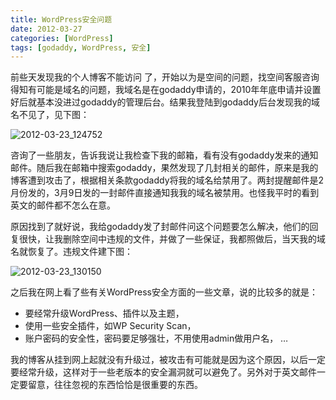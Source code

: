 ```yaml
---
title: WordPress安全问题
date: 2012-03-27
categories: [WordPress]
tags: [godaddy, WordPress, 安全]
---
```


前些天发现我的个人博客不能访问 了，开始以为是空间的问题，找空间客服咨询得知有可能是域名的问题，我域名是在godaddy申请的，2010年年底申请并设置好后就基本没进过godaddy的管理后台。结果我登陆到godaddy后台发现我的域名不见了，见下图：

![2012-03-23_124752](http://fwhyy.com/img/post/2012-03-23_124752.png)

咨询了一些朋友，告诉我说让我检查下我的邮箱，看有没有godaddy发来的通知邮件。随后我在邮箱中搜索godaddy，果然发现了几封相关的邮件，原来是我的博客遭到攻击了，根据相关条款godaddy将我的域名给禁用了。两封提醒邮件是2月份发的，3月9日发的一封邮件直接通知我我的域名被禁用。也怪我平时的看到英文的邮件都不怎么在意。

原因找到了就好说，我给godaddy发了封邮件问这个问题要怎么解决，他们的回复很快，让我删除空间中违规的文件，并做了一些保证，我都照做后，当天我的域名就恢复了。违规文件建下图：

![2012-03-23_130150](http://fwhyy.com/img/post/2012-03-23_130150.png)

之后我在网上看了些有关WordPress安全方面的一些文章，说的比较多的就是：

* 要经常升级WordPress、插件以及主题，
* 使用一些安全插件，如WP Security Scan，
* 账户密码的安全性，密码要足够强壮，不用使用admin做用户名，
…

我的博客从挂到网上起就没有升级过，被攻击有可能就是因为这个原因，以后一定要经常升级，这样对于一些老版本的安全漏洞就可以避免了。另外对于英文邮件一定要留意，往往忽视的东西恰恰是很重要的东西。



